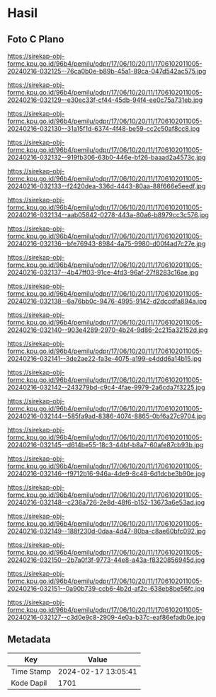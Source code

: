 # Hasil

## Foto C Plano

https://sirekap-obj-formc.kpu.go.id/96b4/pemilu/pdpr/17/06/10/20/11/1706102011005-20240216-032125--76ca0b0e-b89b-45a1-89ca-047d542ac575.jpg

https://sirekap-obj-formc.kpu.go.id/96b4/pemilu/pdpr/17/06/10/20/11/1706102011005-20240216-032129--e30ec33f-cf44-45db-94f4-ee0c75a731eb.jpg

https://sirekap-obj-formc.kpu.go.id/96b4/pemilu/pdpr/17/06/10/20/11/1706102011005-20240216-032130--31a15f1d-6374-4f48-be59-cc2c50af8cc8.jpg

https://sirekap-obj-formc.kpu.go.id/96b4/pemilu/pdpr/17/06/10/20/11/1706102011005-20240216-032132--919fb306-63b0-446e-bf26-baaad2a4573c.jpg

https://sirekap-obj-formc.kpu.go.id/96b4/pemilu/pdpr/17/06/10/20/11/1706102011005-20240216-032133--f2420dea-336d-4443-80aa-88f666e5eedf.jpg

https://sirekap-obj-formc.kpu.go.id/96b4/pemilu/pdpr/17/06/10/20/11/1706102011005-20240216-032134--aab05842-0278-443a-80a6-b8979cc3c576.jpg

https://sirekap-obj-formc.kpu.go.id/96b4/pemilu/pdpr/17/06/10/20/11/1706102011005-20240216-032136--bfe76943-8984-4a75-9980-d00f4ad7c27e.jpg

https://sirekap-obj-formc.kpu.go.id/96b4/pemilu/pdpr/17/06/10/20/11/1706102011005-20240216-032137--4b47ff03-91ce-4fd3-96af-27f8283c16ae.jpg

https://sirekap-obj-formc.kpu.go.id/96b4/pemilu/pdpr/17/06/10/20/11/1706102011005-20240216-032138--6a76bb0c-9476-4995-9142-d2dccdfa894a.jpg

https://sirekap-obj-formc.kpu.go.id/96b4/pemilu/pdpr/17/06/10/20/11/1706102011005-20240216-032140--903e4289-2970-4b24-9d86-2c215a32152d.jpg

https://sirekap-obj-formc.kpu.go.id/96b4/pemilu/pdpr/17/06/10/20/11/1706102011005-20240216-032141--3de2ae22-fa3e-4075-a199-e4ddd6a14b15.jpg

https://sirekap-obj-formc.kpu.go.id/96b4/pemilu/pdpr/17/06/10/20/11/1706102011005-20240216-032142--243279bd-c9c4-4fae-9979-2a6cda7f3225.jpg

https://sirekap-obj-formc.kpu.go.id/96b4/pemilu/pdpr/17/06/10/20/11/1706102011005-20240216-032144--585fa9ad-8386-4074-8865-0bf6a27c9704.jpg

https://sirekap-obj-formc.kpu.go.id/96b4/pemilu/pdpr/17/06/10/20/11/1706102011005-20240216-032145--d614be55-18c3-44bf-b8a7-60afe87cb93b.jpg

https://sirekap-obj-formc.kpu.go.id/96b4/pemilu/pdpr/17/06/10/20/11/1706102011005-20240216-032146--f9712b16-946a-4de9-8c48-6d1dcbe3b90e.jpg

https://sirekap-obj-formc.kpu.go.id/96b4/pemilu/pdpr/17/06/10/20/11/1706102011005-20240216-032148--c236a726-2e8d-48f6-b152-13673a6e53ad.jpg

https://sirekap-obj-formc.kpu.go.id/96b4/pemilu/pdpr/17/06/10/20/11/1706102011005-20240216-032149--188f230d-0daa-4d47-80ba-c8ae60bfc092.jpg

https://sirekap-obj-formc.kpu.go.id/96b4/pemilu/pdpr/17/06/10/20/11/1706102011005-20240216-032150--2b7a0f3f-9773-44e8-a43a-f8320856945d.jpg

https://sirekap-obj-formc.kpu.go.id/96b4/pemilu/pdpr/17/06/10/20/11/1706102011005-20240216-032151--0a90b739-ccb6-4b2d-af2c-638eb8be56fc.jpg

https://sirekap-obj-formc.kpu.go.id/96b4/pemilu/pdpr/17/06/10/20/11/1706102011005-20240216-032127--c3d0e9c8-2909-4e0a-b37c-eaf86efadb0e.jpg


## Metadata

| Key        | Value               |
| ---------- | ------------------- |
| Time Stamp | 2024-02-17 13:05:41 |
| Kode Dapil | 1701                |



